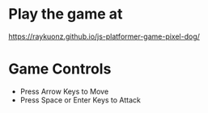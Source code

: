 # Play the game at
https://raykuonz.github.io/js-platformer-game-pixel-dog/

# Game Controls
- Press Arrow Keys to Move
- Press Space or Enter Keys to Attack
